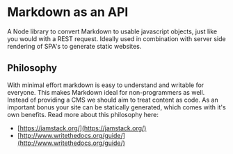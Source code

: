 # Markdown as an API
A Node library to convert Markdown to usable javascript objects, just like you would with a REST request.
Ideally used in combination with server side rendering of SPA's to generate static websites.

## Philosophy
With minimal effort markdown is easy to understand and writable for everyone.
This makes Markdown ideal for non-programmers as well.
Instead of providing a CMS we should aim to treat content as code.
As an important bonus your site can be statically generated, which comes with it's own benefits.
Read more about this philosophy here:

- [https://jamstack.org/](https://jamstack.org/)
- [http://www.writethedocs.org/guide/](http://www.writethedocs.org/guide/)
